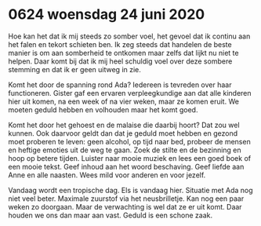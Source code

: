 # 0624 woensdag 24 juni 2020
Hoe kan het dat ik mij steeds zo somber voel, het gevoel dat ik continu aan het falen en tekort schieten ben. Ik zeg steeds dat handelen de beste manier is om aan somberheid te ontkomen maar zelfs dat lijkt nu niet te helpen. Daar komt bij dat ik mij heel schuldig voel over deze sombere stemming en dat ik er geen uitweg in zie.

Komt het door de spanning rond Ada? Iedereen is tevreden over haar functioneren. Gister gaf een ervaren verpleegkundige aan dat alle kinderen hier uit komen, na een week of na vier weken, maar ze komen eruit. We moeten geduld hebben en volhouden maar het komt goed.

Komt het door het gehoest en de malaise die daarbij hoort? Dat zou wel kunnen. Ook daarvoor geldt dan dat je geduld moet hebben en gezond moet proberen te leven: geen alcohol, op tijd naar bed, probeer de mensen en heftige emoties uit de weg te gaan. Zoek de stilte en de bezinning en hoop op betere tijden. Luister naar mooie muziek en lees een goed boek of een mooie tekst. Geef inhoud aan het woord beschaving. Geef liefde aan Anne en alle naasten. Wees mild voor anderen en voor jezelf. 

Vandaag wordt een tropische dag. Els is vandaag hier. Situatie met Ada nog niet veel beter. Maximale zuurstof via het neusbrilletje. Kan nog een paar weken zo doorgaan. Maar de verwachting is wel dat ze er uit komt. Daar houden we ons dan maar aan vast. Geduld is een schone zaak.